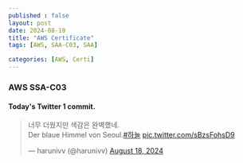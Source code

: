 ```yaml
---
published : false
layout: post
date: 2024-08-19
title: "AWS Certificate"
tags: [AWS, SAA-C03, SAA]

categories: [AWS, Certi]
---
```


### AWS SSA-C03



#### Today's Twitter 1 commit.
<blockquote class="twitter-tweet" data-media-max-width="430"><p lang="ko" dir="ltr">너무 더웠지만 색감은 완벽했네.<br>Der blaue Himmel von Seoul.<a href="https://twitter.com/hashtag/%ED%95%98%EB%8A%98?src=hash&amp;ref_src=twsrc%5Etfw">#하늘</a> <a href="https://t.co/sBzsFohsD9">pic.twitter.com/sBzsFohsD9</a></p>&mdash; harunivv (@harunivv) <a href="https://twitter.com/harunivv/status/1825205126656843833?ref_src=twsrc%5Etfw">August 18, 2024</a></blockquote>
